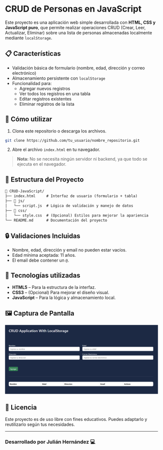 # CRUD de Personas en JavaScript

Este proyecto es una aplicación web simple desarrollada con **HTML, CSS y JavaScript puro**, que permite realizar operaciones CRUD (Crear, Leer, Actualizar, Eliminar) sobre una lista de personas almacenadas localmente mediante `localStorage`.

## 📋 Características

- Validación básica de formulario (nombre, edad, dirección y correo electrónico)
- Almacenamiento persistente con `localStorage`
- Funcionalidad para:
  - Agregar nuevos registros
  - Ver todos los registros en una tabla
  - Editar registros existentes
  - Eliminar registros de la lista

## 🚀 Cómo utilizar

1. Clona este repositorio o descarga los archivos.

```bash
git clone https://github.com/tu_usuario/nombre_repositorio.git
```

2. Abre el archivo `index.html` en tu navegador.

> **Nota:** No se necesita ningún servidor ni backend, ya que todo se ejecuta en el navegador.

## 📂 Estructura del Proyecto

```
📁 CRUD-JavaScript/
├── index.html     # Interfaz de usuario (formulario + tabla)
├── 📁 js/
│   └── script.js  # Lógica de validación y manejo de datos
├── 📁 css/
│   └── style.css  # (Opcional) Estilos para mejorar la apariencia
└── README.md      # Documentación del proyecto
```

## 🔒 Validaciones Incluidas

- Nombre, edad, dirección y email no pueden estar vacíos.
- Edad mínima aceptada: 11 años.
- El email debe contener un `@`.

## 🧠 Tecnologías utilizadas

- **HTML5** – Para la estructura de la interfaz.
- **CSS3** – (Opcional) Para mejorar el diseño visual.
- **JavaScript** – Para la lógica y almacenamiento local.

## 🖼️ Captura de Pantalla

<img src="assets/screenshot.png" alt="Vista del CRUD" width="600"/>


## 📄 Licencia

Este proyecto es de uso libre con fines educativos. Puedes adaptarlo y reutilizarlo según tus necesidades.

---

### Desarrollado por Julián Hernández 💻
